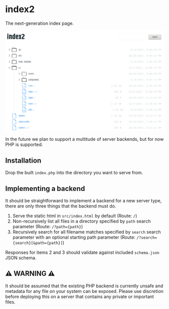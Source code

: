 # index2

The next-generation index page.

![Screenshot](screenshot.png)

In the future we plan to support a multitude of server backends, but for now PHP is supported.

## Installation

Drop the built `index.php` into the directory you want to serve from.

## Implementing a backend

It should be straightforward to implement a backend for a new server type, there are only three things that the backend must do.

1. Serve the static html in `src/index.html` by default (Route: `/`)
2. Non-recursively list all files in a directory specified by `path` search parameter (Route: `/?path={path}`)
3. Recursively search for all filename matches specified by `search` search parameter with an optional starting path parameter (Route: `/?search={search}[&path={path}]`)

Responses for items 2 and 3 should validate against included `schema.json` JSON schema.

## ⚠ **WARNING** ⚠

It should be assumed that the existing PHP backend is currently unsafe and metadata for any file on your system can be exposed. Please use discretion before deploying this on a server that contains any private or important files.
